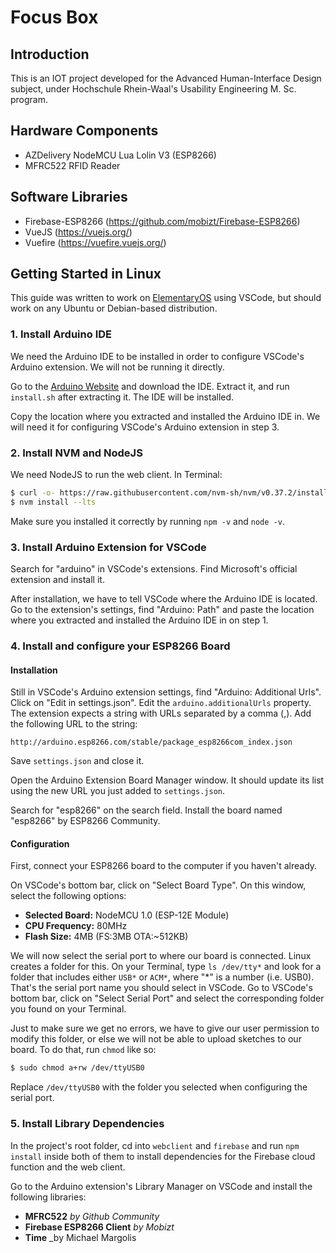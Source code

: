 # Focus Box

## Introduction

This is an IOT project developed for the Advanced Human-Interface Design subject, under Hochschule Rhein-Waal's Usability Engineering M. Sc. program.

## Hardware Components

- AZDelivery NodeMCU Lua Lolin V3 (ESP8266)
- MFRC522 RFID Reader

## Software Libraries

- Firebase-ESP8266 (https://github.com/mobizt/Firebase-ESP8266)
- VueJS (https://vuejs.org/)
- Vuefire (https://vuefire.vuejs.org/)

## Getting Started in Linux

This guide was written to work on [ElementaryOS](https://elementary.io/) using VSCode, but should work on any Ubuntu or Debian-based distribution.

### 1. Install Arduino IDE

We need the Arduino IDE to be installed in order to configure VSCode's Arduino extension. We will not be running it directly.

Go to the [Arduino Website](https://www.arduino.cc/en/software) and download the IDE. Extract it, and run `install.sh` after extracting it. The IDE will be installed.

Copy the location where you extracted and installed the Arduino IDE in. We will need it for configuring VSCode's Arduino extension in step 3.

### 2. Install NVM and NodeJS

We need NodeJS to run the web client. In Terminal:

```bash
$ curl -o- https://raw.githubusercontent.com/nvm-sh/nvm/v0.37.2/install.sh | bash
$ nvm install --lts
```

Make sure you installed it correctly by running `npm -v` and `node -v`.

### 3. Install Arduino Extension for VSCode

Search for "arduino" in VSCode's extensions. Find Microsoft's official extension and install it.

After installation, we have to tell VSCode where the Arduino IDE is located. Go to the extension's settings, find "Arduino: Path" and paste the location where you extracted and installed the Arduino IDE in on step 1.

### 4. Install and configure your ESP8266 Board

#### Installation

Still in VSCode's Arduino extension settings, find "Arduino: Additional Urls". Click on "Edit in settings.json". Edit the `arduino.additionalUrls` property. The extension expects a string with URLs separated by a comma (,). Add the following URL to the string:

```
http://arduino.esp8266.com/stable/package_esp8266com_index.json
```

Save `settings.json` and close it.

Open the Arduino Extension Board Manager window. It should update its list using the new URL you just added to `settings.json`.

Search for "esp8266" on the search field. Install the board named "esp8266" by ESP8266 Community.

#### Configuration

First, connect your ESP8266 board to the computer if you haven't already.

On VSCode's bottom bar, click on "Select Board Type". On this window, select the following options:

- **Selected Board:**  NodeMCU 1.0 (ESP-12E Module)
- **CPU Frequency:** 80MHz
-  **Flash Size:** 4MB (FS:3MB OTA:~512KB)

We will now select the serial port to where our board is connected. Linux creates a folder for this. On your Terminal, type `ls /dev/tty*` and look for a folder that includes either `USB*` or `ACM*`, where "*" is a number (i.e. USB0). That's the serial port name you should select in VSCode. Go to VSCode's bottom bar, click on "Select Serial Port" and select the corresponding folder you found on your Terminal.

Just to make sure we get no errors, we have to give our user permission to modify this folder, or else we will not be able to upload sketches to our board. To do that, run `chmod` like so:

```bash
$ sudo chmod a+rw /dev/ttyUSB0
```

Replace `/dev/ttyUSB0` with the folder you selected when configuring the serial port.

### 5. Install Library Dependencies

In the project's root folder, cd into `webclient` and `firebase` and run `npm install` inside both of them to install dependencies for the Firebase cloud function and the web client.

Go to the Arduino extension's Library Manager on VSCode and install the following libraries:

- **MFRC522** _by Github Community_
- **Firebase ESP8266 Client** _by Mobizt_
- **Time** _by Michael Margolis